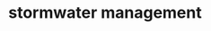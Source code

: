 ---
  slug: "/stormwatermanagement"
  title: stormwater management
  focusAreas: [Environment]
  principles: [Sustainability]
  seeOther: [Stormwater Fees]
  trackingProgressLinks: [Water Quality]
---